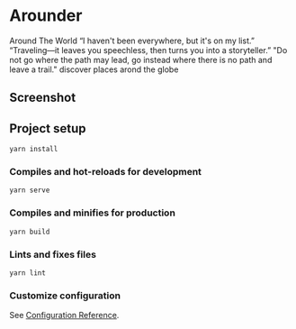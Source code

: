 # Arounder
Around The World
“I haven't been everywhere, but it's on my list.” “Traveling—it leaves you speechless, then turns you into a storyteller.” "Do not go where the path may lead, go instead where there is no path and leave a trail."
discover places arond the globe

## Screenshot


## Project setup
```
yarn install
```

### Compiles and hot-reloads for development
```
yarn serve
```

### Compiles and minifies for production
```
yarn build
```

### Lints and fixes files
```
yarn lint
```

### Customize configuration
See [Configuration Reference](https://cli.vuejs.org/config/).
